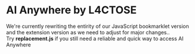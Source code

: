 # AI Anywhere by L4CTOSE
We're currently rewriting the entirity of our JavaScript bookmarklet version and the extension version as we need to adjust for major changes.. </br>
Try **replacement.js** if you still need a reliable and quick way to access AI Anywhere
